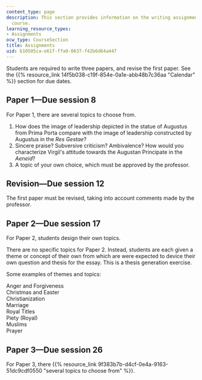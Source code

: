 ```yaml
---
content_type: page
description: This section provides information on the writing assignments for the
  course.
learning_resource_types:
- Assignments
ocw_type: CourseSection
title: Assignments
uid: b10505ca-e61f-ffa0-0637-f42b6d64a447
---
```


Students are required to write three papers, and revise the first paper. See the {{% resource_link 14f5b038-c19f-854e-0a1e-abb48b7c36aa "Calendar" %}} section for due dates.

Paper 1—Due session 8
---------------------

For Paper 1, there are several topics to choose from.

1.  How does the image of leadership depicted in the statue of Augustus from Prima Porta compare with the image of leadership constructed by Augustus in the _Res Gestae_?
2.  Sincere praise? Subversive criticism? Ambivalence? How would you characterize Virgil's attitude towards the Augustan Principate in the _Aeneid_?
3.  A topic of your own choice, which must be approved by the professor.

Revision—Due session 12
-----------------------

The first paper must be revised, taking into account comments made by the professor.

Paper 2—Due session 17
----------------------

For Paper 2, students design their own topics.

There are no specific topics for Paper 2. Instead, students are each given a theme or concept of their own from which are were expected to device their own question and thesis for the essay. This is a thesis generation exercise.

Some examples of themes and topics:

Anger and Forgiveness  
Christmas and Easter  
Christianization  
Marriage  
Royal Titles  
Piety (Royal)  
Muslims  
Prayer

Paper 3—Due session 26
----------------------

For Paper 3, there {{% resource_link 9f383b7b-d4cf-0e4a-9163-51dc9cdf0550 "several topics to choose from" %}}.